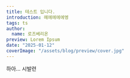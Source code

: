 ```yaml
---
title: 테스트 입니다.
introduction: 헤에에에에엥
tags: ts 
author:
  name: 로즈베리온
preview: Lorem Ipsum
date: "2025-01-12"
coverImage: "/assets/blog/preview/cover.jpg"
---
```


하아... 시발련
